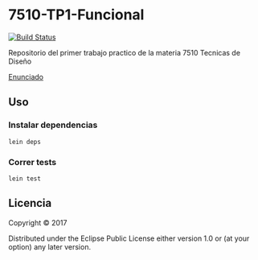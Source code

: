 # 7510-TP1-Funcional
[![Build Status](https://travis-ci.org/manuporto/7510-TP1-Funcional.svg?branch=master)](https://travis-ci.org/manuporto/7510-TP1-Funcional)

Repositorio del primer trabajo practico de la materia 7510 Tecnicas de Diseño

[Enunciado](https://github.com/7510-tecnicas-de-disenio/material-clases/blob/master/TPs/2017-2C%20-%20TP-1%20-%20Interprete.pdf)

## Uso

### Instalar dependencias
`lein deps`

### Correr tests
`lein test`

## Licencia

Copyright © 2017

Distributed under the Eclipse Public License either version 1.0 or (at
your option) any later version.